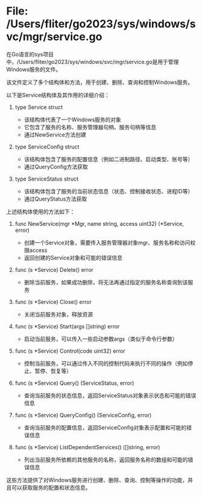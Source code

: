 # File: /Users/fliter/go2023/sys/windows/svc/mgr/service.go

在Go语言的sys项目中，/Users/fliter/go2023/sys/windows/svc/mgr/service.go是用于管理Windows服务的文件。

该文件定义了多个结构体和方法，用于创建、删除、查询和控制Windows服务。

以下是Service结构体及其作用的详细介绍：

1. type Service struct
   - 该结构体代表了一个Windows服务的对象
   - 它包含了服务的名称、服务管理器句柄、服务句柄等信息
   - 通过NewService方法创建

2. type ServiceConfig struct
   - 该结构体包含了服务的配置信息（例如二进制路径、启动类型、账号等）
   - 通过QueryConfig方法获取

3. type ServiceStatus struct
   - 该结构体包含了服务的当前状态信息（状态、控制接收状态、进程ID等）
   - 通过QueryStatus方法获取

上述结构体使用的方法如下：

1. func NewService(mgr *Mgr, name string, access uint32) (*Service, error)
   - 创建一个Service对象，需要传入服务管理器对象mgr、服务名称和访问权限access
   - 返回创建的Service对象和可能的错误信息

2. func (s *Service) Delete() error
   - 删除当前服务，如果成功删除，将无法再通过指定的服务名称查询到该服务

3. func (s *Service) Close() error
   - 关闭当前服务对象，释放资源

4. func (s *Service) Start(args []string) error
   - 启动当前服务，可以传入一些启动参数args（类似于命令行参数）

5. func (s *Service) Control(code uint32) error
   - 控制当前服务，可以通过传入不同的控制代码来执行不同的操作（例如停止、暂停、恢复等）

6. func (s *Service) Query() (ServiceStatus, error)
   - 查询当前服务的状态信息，返回ServiceStatus对象表示状态和可能的错误信息

7. func (s *Service) QueryConfig() (ServiceConfig, error)
   - 查询当前服务的配置信息，返回ServiceConfig对象表示配置和可能的错误信息

8. func (s *Service) ListDependentServices() ([]string, error)
   - 列出当前服务所依赖的其他服务的名称，返回服务名称的数组和可能的错误信息

这些方法提供了对Windows服务进行创建、删除、查询、控制等操作的功能，并且可以获取服务的配置和状态信息。

